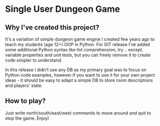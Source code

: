 # Single User Dungeon Game

## Why I've created this project?
It's a variation of simple dungeon game engine I created few years ago to teach my students (age 12+) OOP in Python. For GIT release I've added some additional Python syntax like list comprehension, try .. except, variable properties and unit tests, but you can freely remove it to create code simpler to understand.

In this release I didn't use any DB as my primary goal was to focus on Python code examples, however if you want to use it for your own project ideas - it should be easy to adapt a simple DB to store room descriptions and players' state.

## How to play?
Just write north/south/east/west commands to move around and quit to stop the game. Enjoy!
